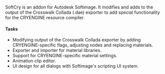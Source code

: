 SoftCry is an addon for Autodesk Softimage. It modifies and adds to the output of the Crosswalk Collada (.dae) exporter to add special functionality for the CRYENGINE resource compiler.

#### Tasks

* Modifying output of the Crosswalk Collada exporter by adding CRYENGINE-specific flags, adjusting nodes and replacing materials.
* Exporter and importer for material libraries.
* Support for CRYENGINE-specific material settings.
* Animation clip editor.
* UI design for all dialogs with Softimage's scripting UI system.
